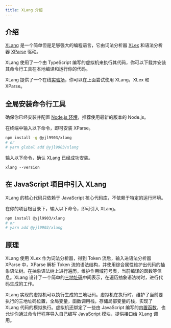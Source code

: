 ```yaml
---
title: XLang 介绍
---
```


## 介绍

[XLang](https://github.com/yjl9903/XLang) 是一个简单但是足够强大的编程语言，它由词法分析器 [XLex](https://github.com/yjl9903/XLex) 和语法分析器 [XParse](https://github.com/yjl9903/XParse) 驱动。

XLang 使用了一个由 TypeScript 编写的虚拟机来执行其代码，你可以下载并安装其命令行工具在本地编译和运行你的代码。

XLang 提供了一个在线[实验场](https://xlang.netlify.app/)，你可以在上面尝试使用 XLang，XLex 和 XParse。

## 全局安装命令行工具

确保你已经安装并配置 [Node.js 环境](https://nodejs.org/en/)，推荐使用最新的版本的 Node.js。

在终端中输入以下命令，即可安装 XParse。

```bash
npm install -g @yjl9903/xlang
# or
# yarn global add @yjl9903/xlang
```

输入以下命令，确认 XLang 已经成功安装。

```base
xlang --version
```

## 在 JavaScript 项目中引入 XLang

XLang 的核心代码只依赖于 JavaScript 核心代码库，不依赖于特定的运行环境。

在你的项目根目录下，输入以下命令，即可引入 XLang。

```bash
npm install @yjl9903/xlang
# or
# yarn add @yjl9903/xlang
```

## 原理

XLang 使用 XLex 作为词法分析器，得到 Token 流后，输入进语法分析器 XParse 中，XParse 解析 Token 流的语法结构，并使用综合属性维护出代码的抽象语法树。在抽象语法树上进行遍历，维护作用域符号表，当前编译的函数等信息。XLang 设计了一个简单的[三地址码](/xlang/deep)中间表示，在遍历抽象语法树时，进行代码生成的工作。

XLang 实现的虚拟机可以执行生成的三地址码。虚拟机在执行时，维护了当前要执行的三地址码位置，全局变量，函数调用栈，存储局部变量的栈，实现了 XLang 代码的模拟执行。虚拟机还绑定了一些由 JavaScript 编写的[内置函数](/xlang/fn)，也允许你通过命令行程序导入自己编写 JavaScript 模块，提供接口给 XLang 调用。
